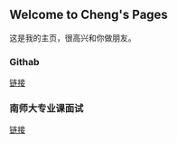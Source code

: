 ## Welcome to Cheng's Pages 

这是我的主页，很高兴和你做朋友。

### Githab
[链接](https://github.com/cheng-haha)


### 南师大专业课面试
[链接](https://cheng-haha.github.io/MsTest/NnuQuestion)





